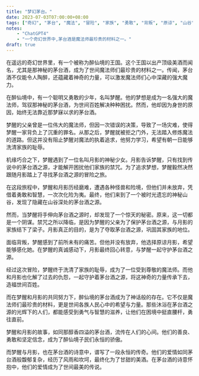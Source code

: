 ```yaml
---
title: "梦幻茅台。"
date: 2023-07-03T07:00:00+08:00
tags: ["奇幻", "茅台", "魔法", "冒险", "家族", "勇敢", "背叛", "原谅", "山谷", "爱情", "ChatGPT"]
notes:
    - "ChatGPT4"
    - "一个奇幻世界中,茅台酒是魔法师最珍贵的材料之一。"
draft: true
---
```


在遥远的奇幻世界里，有一个被称为醉仙境的王国。这个王国以出产顶级美酒而闻名，尤其是那神秘的茅台酒，成为了世间魔法师们最珍贵的材料之一。传闻，茅台酒不仅能令人陶醉，还蕴藏着神奇的力量，可以激发魔法师们心中深藏的强大魔力。

在醉仙境中，有一个聪明又勇敢的少年，名叫梦醒。他的梦想是成为一名强大的魔法师，驾驭那神秘的茅台酒，为世间百姓解决种种困扰。然而，他却因为身世的原因，始终无法靠近那梦寐以求的茅台酒。

梦醒的父亲曾是一位伟大的魔法师，但因一次错误的决策，导致了一场灾难，使得梦醒一家背负上了沉重的罪名。从那之后，梦醒就被拒之门外，无法踏入修炼魔法的道路。但这并没有阻止梦醒对魔法的执着追求，他努力学习，希望有朝一日能够洗清家族的耻辱。

机缘巧合之下，梦醒遇到了一位名叫月影的神秘少女。月影告诉梦醒，只有找到传说中的茅台酒之源，才能解开困扰他们家族的禁咒。为了追求梦想，梦醒毅然决然跟随月影踏上了寻找茅台酒之源的冒险之旅。

在这段旅程中，梦醒和月影历经磨难，遭遇各种怪兽和险境，但他们并未放弃，凭借着勇敢和智慧，一次次化险为夷。最终，他们来到了一个被时光遗忘的神秘山谷，发现了隐藏在山谷深处的茅台酒之源。

然而，当梦醒将手伸向茅台酒之源时，却发现了一个惊天的秘密。原来，这一切都是一个阴谋。禁咒之所以降临，是因为梦醒的父亲为了保护茅台酒之源，与月影的家族结下了梁子。月影真正的目的，是为了夺取茅台酒之源，巩固其家族的地位。

面临背叛，梦醒感到了前所未有的痛苦。但他并没有放弃，他选择原谅月影，希望能够感化她。在梦醒的真诚感动下，月影最终回心转意，与梦醒一起守护茅台酒之源。

经过这次冒险，梦醒终于洗清了家族的耻辱，成为了一位受到尊敬的魔法师。而他和月影也化解了过去的仇怨，一起守护着茅台酒之源，将这神奇的力量传承下去，造福世间百姓。

而在梦醒和月影的共同努力下，醉仙境的茅台酒成为了神话般的存在。它不仅是魔法师们最珍贵的材料，更是世间各族人民心中的希望与力量。那些沐浴在茅台酒之源的光辉下的人们，都能感受到勇气与智慧的滋养，让他们在困境中挺直腰杆，勇往直前。

梦醒和月影的故事，如同那醇香四溢的茅台酒，流传在人们的心间。他们的善良、勇敢和坚定信念，成为了醉仙境子民们永恒的骄傲。

而梦醒与月影，也在茅台酒的诗意中，谱写了一段永恒的传奇。他们的爱情如同茅台酒般馥郁复杂，经历了风雨和坎坷，最终化为了甘甜的美酒。在茅台酒的诗意怀抱中，他们的爱情成为了世间最美的传说。